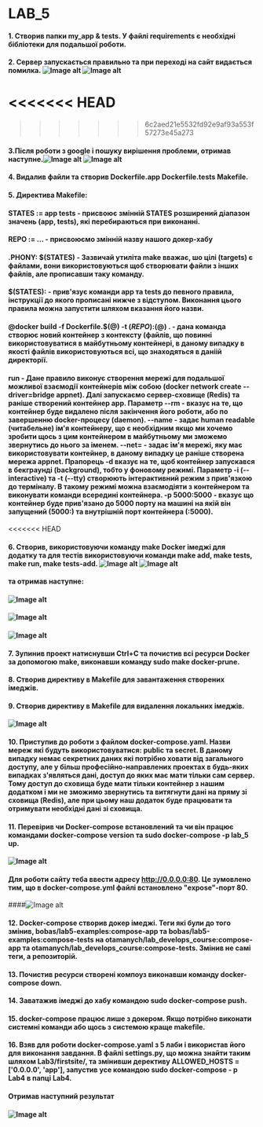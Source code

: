 # LAB_5
#### 1. Створив папки my_app & tests. У файлі requirements є необхідні бібліотеки для подальшої роботи. 
#### 2. Сервер запускається правильно та при переході на сайт видається помилка. ![Image alt](image/1.jpeg) ![Image alt](image/2.jpeg)
<<<<<<< HEAD
=======
####
>>>>>>> 6c2aed21e5532fd92e9af93a553f57273e45a273
#### 3.Після роботи з google і пошуку вирішення проблеми, отримав наступне.![Image alt](image/3.jpeg) ![Image alt](image/4.jpeg)
#### 4. Видалив файли та створив Dockerfile.app Dockerfile.tests Makefile.
#### 5. Директива Makefile:
####    STATES := app tests - присвоює змінній STATES розширений діапазон значень (app, tests), які перебираються при виконанні.
####    REPO := ... - присвоюємо змінній назву нашого докер-хабу
####    .PHONY: $(STATES) - Зазвичай утиліта make вважає, шо цілі (targets) є файлами, вони використовуються щоб створювати файли з інших файлів, але прописавши таку команду.
####     $(STATES): - прив'язує команди app та tests до певного правила, інструкції до якого прописані нижче з відступом. Виконання цього правила можна запустити шляхом вказання його назви.
####     @docker build -f Dockerfile.$(@) -t $(REPO):$(@) . - дана команда створює новий контейнер з контексту (файлів, що повинні використовуватися в майбутньому контейнері, в даному випадку в якості файлів використовуються всі, що знаходяться в даніій директорії.
####     run - Дане правило виконує створення мережі для подальшої можливої взаємодії контейнерів між собою (docker network create --driver=bridge appnet). Далі  запускаємо сервер-сховище (Redis) та раніше створений контейнер app. Параметр --rm - вказує на те, що контейнер буде видалено після закінчення його роботи, або по завершенню docker-процесу (daemon). --name - задає human readable (читабельне) ім'я контейнеру, що є необхідним якщо ми хочемо зробити щось з цим контейнером в майбутньому ми зможемо звернутись до нього за іменем. --net= - задає ім'я мережі, яку має використовувати контейнер, в даному випадку це раніше створена мережа appnet. Прапорець -d вказує на те, щоб контейнер запускався в бекграунді (background), тобто у фоновому режимі. Параметр -i (--interactive) та -t (--tty) створюють інтерактивний режим з прив'язкою до терміналу. В такому режимі можна взаємодіяти з контейнером та виконувати команди всередині контейнера. -p 5000:5000 - вказує що контейнер буде прив'язано до 5000 порту на машині на якій він запущений (5000:) та внутрішній порт контейнера (:5000).
<<<<<<< HEAD
####
#### 6. Створив, використовуючи команду make Docker імеджі для додатку та для тестів використовуючи команди make add, make tests, make run, make tests-add. ![Image alt](image/5.jpeg) ![Image alt](image/6.jpeg)
####
####    та отримав наступне: 
#### ![Image alt](image/7.jpeg) 
#### ![Image alt](image/8.jpeg) 
#### ![Image alt](image/9.jpeg)
####
#### 7. Зупинив проект натиснувши Ctrl+C та почистив всі ресурси Docker за допомогою make, виконавши команду sudo make docker-prune.
#### 8. Створив директиву в Makefile для завантаження створених імеджів.
#### 9. Створив директиву в Makefile для видалення локальних імеджів.
#### ![Image alt](image/10.jpeg)
####
#### 10. Приступив до роботи з файлом docker-compose.yaml. Назви мереж які будуть використовуватися: public та secret. В даному випадку немає секретних даних які потрібно ховати від загального доступу, але у більш професійно-направлених проектах в будь-яких випадках з'являться дані, доступ до яких має мати тільки сам сервер. Тому доступ до сховища буде мати тільки контейнер з нашим додатком і ми не зможимо звернутись та витягнути дані на пряму зі сховища (Redis), але при цьому наш додаток буде працювати та отримувати необхідні дані зі сховища.
#### 11. Перевірив чи Docker-compose встановлений та чи він працює  командами docker-compose version та sudo docker-compose -p lab_5 up.
#### ![Image alt](image/11.jpeg) 
####
#### Для роботи cайту теба ввести адресу http://0.0.0.0:80. Це зумовлено тим, що в docker-compose.yml файлі встановлено "expose"-порт 80.
####![Image alt](image/12.jpeg) 
#### 12. Docker-compose створив докер імеджі. Теги які були до тогo змінив, bobas/lab5-examples:compose-app та bobas/lab5-examples:compose-tests на otamanych/lab_develops_course:compose-app та otamanych/lab_develops_course:compose-tests. Змінив не самі теги, а репозиторій.
#### 13. Почистив ресурси створені компоуз виконавши команду  docker-compose down.
#### 14. Заватажив імеджі до хабу командою sudo docker-compose push.
#### 15. docker-compose працює лише з докером. Якщо потрібно виконати системні команди або щось з системою краще makefile.
#### 16. Взяв для роботи docker-compose.yaml з 5 лаби і використав його для виконання завдання. B файлі settings.py, що можна знайти таким шляхом Lab3/firstsite/, та змінивши дерективу ALLOWED_HOSTS = ['0.0.0.0', 'app'], запустив  усе командою sudo docker-compose - p Lab4 в папці Lab4.
#### Отримав наступний результат
#### ![Image alt](image/13.jpeg)

